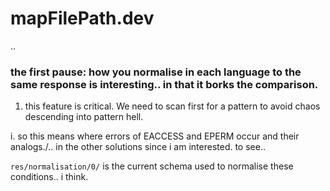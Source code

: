# mapFilePath.dev
.. 
### the first pause: how you normalise in each language to the same response is interesting.. in that it borks the comparison.

1. this feature is critical. We need to scan first for a pattern to avoid chaos descending into pattern hell.

i. so this means where errors of EACCESS and EPERM occur and their analogs./.. in the other solutions since i am interested. to see.. 

`res/normalisation/0/` is the current schema used to normalise these conditions.. i think.
